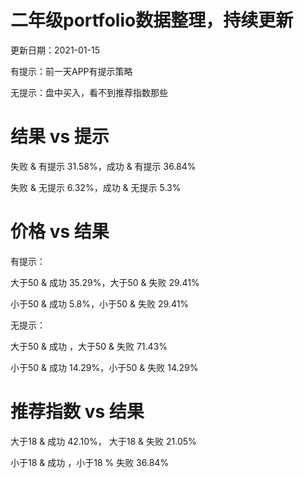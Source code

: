 # 二年级portfolio数据整理，持续更新

更新日期：2021-01-15

有提示：前一天APP有提示策略

无提示：盘中买入，看不到推荐指数那些

# 结果 vs 提示

失败 & 有提示 31.58%，成功 & 有提示 36.84%

失败 & 无提示 6.32%，成功 & 无提示 5.3%

# 价格 vs 结果

有提示：

大于50 & 成功 35.29%，大于50 & 失败 29.41%

小于50 & 成功 5.8%，小于50 & 失败 29.41%

无提示：

大于50 & 成功 ，大于50 & 失败 71.43%

小于50 & 成功 14.29%，小于50 & 失败 14.29%

# 推荐指数 vs 结果

大于18 & 成功 42.10%， 大于18 & 失败 21.05%

小于18 & 成功 ，小于18 % 失败 36.84%
